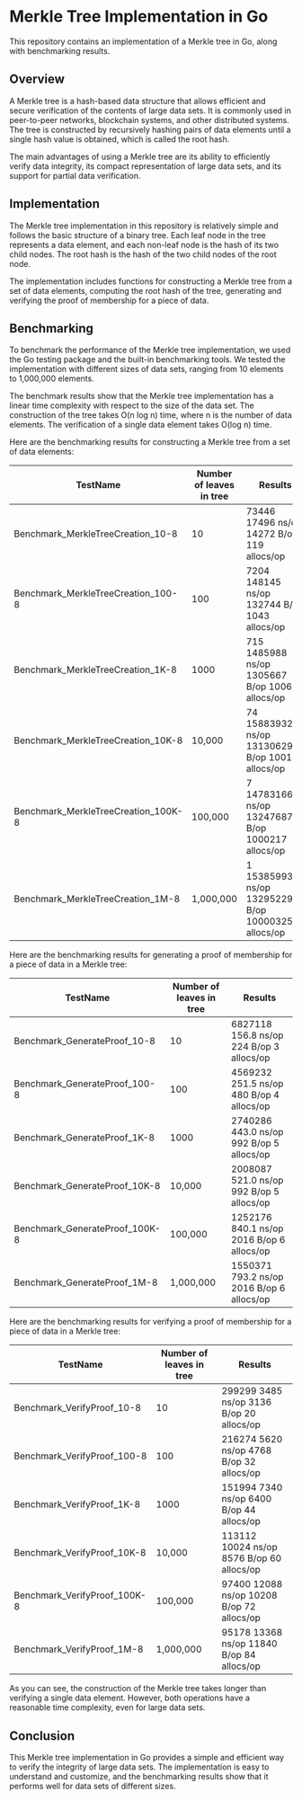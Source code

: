 # Merkle Tree Implementation in Go

This repository contains an implementation of a Merkle tree in Go, along with benchmarking results. 

## Overview

A Merkle tree is a hash-based data structure that allows efficient and secure verification of the contents of large data sets. It is commonly used in peer-to-peer networks, blockchain systems, and other distributed systems. The tree is constructed by recursively hashing pairs of data elements until a single hash value is obtained, which is called the root hash. 

The main advantages of using a Merkle tree are its ability to efficiently verify data integrity, its compact representation of large data sets, and its support for partial data verification. 

## Implementation

The Merkle tree implementation in this repository is relatively simple and follows the basic structure of a binary tree. Each leaf node in the tree represents a data element, and each non-leaf node is the hash of its two child nodes. The root hash is the hash of the two child nodes of the root node. 

The implementation includes functions for constructing a Merkle tree from a set of data elements, computing the root hash of the tree, generating and verifying the proof of membership for a piece of data.

## Benchmarking

To benchmark the performance of the Merkle tree implementation, we used the Go testing package and the built-in benchmarking tools. We tested the implementation with different sizes of data sets, ranging from 10 elements to 1,000,000 elements. 

The benchmark results show that the Merkle tree implementation has a linear time complexity with respect to the size of the data set. The construction of the tree takes O(n log n) time, where n is the number of data elements. The verification of a single data element takes O(log n) time. 

Here are the benchmarking results for constructing a Merkle tree from a set of data elements:

| TestName | Number of leaves in tree | Results |
|----------|--------------------------|---------|
| Benchmark_MerkleTreeCreation_10-8 | 10 | 73446             17496 ns/op           14272 B/op        119 allocs/op |
| Benchmark_MerkleTreeCreation_100-8 | 100 | 7204            148145 ns/op          132744 B/op       1043 allocs/op |
| Benchmark_MerkleTreeCreation_1K-8 | 1000 | 715           1485988 ns/op         1305667 B/op      10064 allocs/op |
| Benchmark_MerkleTreeCreation_10K-8 | 10,000 | 74          15883932 ns/op        13130629 B/op     100141 allocs/op |
| Benchmark_MerkleTreeCreation_100K-8 | 100,000 | 7         147831662 ns/op        132476874 B/op   1000217 allocs/op |
| Benchmark_MerkleTreeCreation_1M-8 | 1,000,000 | 1        1538599360 ns/op        1329522960 B/op 10000325 allocs/op |

Here are the benchmarking results for generating a proof of membership for a piece of data in a Merkle tree:

| TestName | Number of leaves in tree | Results |
|----------|--------------------------|---------|
| Benchmark_GenerateProof_10-8 | 10 | 6827118               156.8 ns/op           224 B/op          3 allocs/op |
| Benchmark_GenerateProof_100-8 | 100 | 4569232               251.5 ns/op           480 B/op          4 allocs/op |
| Benchmark_GenerateProof_1K-8 | 1000 | 2740286               443.0 ns/op           992 B/op          5 allocs/op |
| Benchmark_GenerateProof_10K-8 | 10,000 | 2008087               521.0 ns/op           992 B/op          5 allocs/op |
| Benchmark_GenerateProof_100K-8 | 100,000 | 1252176               840.1 ns/op          2016 B/op          6 allocs/op |
| Benchmark_GenerateProof_1M-8 | 1,000,000 | 1550371               793.2 ns/op          2016 B/op          6 allocs/op |

Here are the benchmarking results for verifying a proof of membership for a piece of data in a Merkle tree:

| TestName | Number of leaves in tree | Results |
|----------|--------------------------|---------|
| Benchmark_VerifyProof_10-8 | 10 | 299299              3485 ns/op            3136 B/op         20 allocs/op |
| Benchmark_VerifyProof_100-8 | 100 | 216274              5620 ns/op            4768 B/op         32 allocs/op |
| Benchmark_VerifyProof_1K-8 | 1000 | 151994              7340 ns/op            6400 B/op         44 allocs/op |
| Benchmark_VerifyProof_10K-8 | 10,000 | 113112             10024 ns/op            8576 B/op         60 allocs/op |
| Benchmark_VerifyProof_100K-8 | 100,000 | 97400             12088 ns/op           10208 B/op         72 allocs/op |
| Benchmark_VerifyProof_1M-8 | 1,000,000 | 95178             13368 ns/op           11840 B/op         84 allocs/op |

As you can see, the construction of the Merkle tree takes longer than verifying a single data element. However, both operations have a reasonable time complexity, even for large data sets. 

## Conclusion

This Merkle tree implementation in Go provides a simple and efficient way to verify the integrity of large data sets. The implementation is easy to understand and customize, and the benchmarking results show that it performs well for data sets of different sizes.
